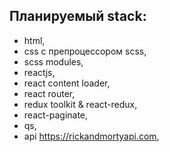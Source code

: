 ## Планируемый stack:

- html,
- css с препроцессором scss,
- scss modules,
- reactjs,
- react content loader,
- react router,
- redux toolkit & react-redux,
- react-paginate,
- qs,
- api https://rickandmortyapi.com,
